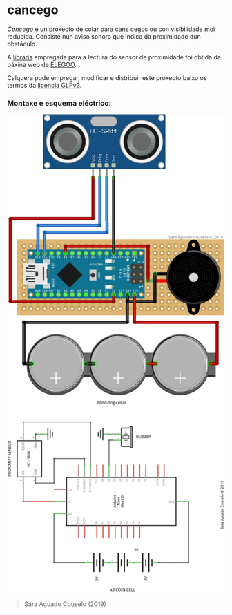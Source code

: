 # cancego

*Cancego* é un proxecto de colar para cans cegos ou con visibilidade moi reducida. Consiste nun aviso sonoro que indica da proximidade dun obstáculo.

A [libraría](./lib/HC-SR04/) empregada para a lectura do sensor de proximidade foi obtida da páxina web de [ELEGOO](https://www.elegoo.com/download/). 

Calquera pode empregar, modificar e distribuir este proxecto baixo os termos da [licencia GLPv3](./LICENSE).


### Montaxe e esquema eléctrico:
![Montaxe](./doc/montaxe.png)
![Esquema](./doc/esquema.png)


> Sara Aguado Couselo (2019)